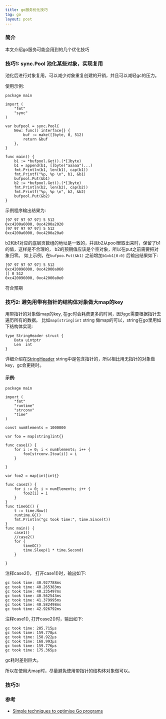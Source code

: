 ```yaml
---
title: go服务优化技巧
tag: go 
layout: post
---
```


### 简介 
本文介绍go服务可能会用到的几个优化技巧

### 技巧1: sync.Pool 池化某些对象，实现复用
池化后进行对象复用，可以减少对象重复创建的开销，并且可以减轻gc的压力。

使用示例:
```
package main

import (
	"fmt"
	"sync"
)

var bufpool = sync.Pool{
	New: func() interface{} {
		buf := make([]byte, 0, 512)
		return &buf
	},
}

func main() {
	b1 := *bufpool.Get().(*[]byte)
	b1 = append(b1, []byte("aaaaa")...)
	fmt.Println(b1, len(b1), cap(b1))
	fmt.Printf("%p, %p \n", b1, &b1)
	bufpool.Put(&b1)
	b2 := *bufpool.Get().(*[]byte)
	fmt.Println(b2, len(b2), cap(b2))
	fmt.Printf("%p, %p \n", b2, &b2)
	bufpool.Put(&b2)
}
```

示例程序输出结果为:
```
[97 97 97 97 97] 5 512
0xc4200a6000, 0xc4200a2020
[97 97 97 97 97] 5 512
0xc4200a6000, 0xc4200a20a0

```

b2和b1对应的底层页数组的地址是一致的，并且b2从pool里取出来时，保留了b1的值，这样是不合理的，
b2的预期值应该是个空对象，所以在put之前需要把对象归零。
如上示例，在`bufpoo.Put(&b1)` 之前增加`b1=b1[0:0]` 后输出结果如下:

```
[97 97 97 97 97] 5 512
0xc420096000, 0xc42000a060
[] 0 512
0xc420096000, 0xc42000a0e0
```
符合预期

### 技巧2: 避免用带有指针的结构体对象做大map的key
用带指针的对象做map的key, 在gc时会耗费更多的时间，因为gc需要根据指针去遍历所有的数据。
比如`map[string]int` string 做map的可以，string在go里用如下结构体实现:

```
type StringHeader struct {
    Data uintptr
    Len  int
}
```
详细介绍在[StringHeader](https://golang.org/src/reflect/value.go?s=56526:56578#L1873)
string中是包含指针的，所以相比用无指针的对象做key，gc会更耗时。
#### 示例:
```
package main

import (
    "fmt"
    "runtime"
    "strconv"
    "time"
)

const numElements = 1000000

var foo = map[string]int{}

func case1() {
    for i := 0; i < numElements; i++ {
        foo[strconv.Itoa(i)] = i
    }

}

var foo2 = map[int]int{}

func case2() {
    for i := 0; i < numElements; i++ {
        foo2[i] = i
    }
}
func timeGC() {
    t := time.Now()
    runtime.GC()
    fmt.Println("gc took time:", time.Since(t))
}
func main() {
    case1()
    //case2()
    for {
        timeGC()
        time.Sleep(1 * time.Second)
    }

}

```
注释case2()， 打开case1()时，输出如下:
```
gc took time: 40.927788ms
gc took time: 40.265383ms
gc took time: 40.235497ms
gc took time: 40.562543ms
gc took time: 41.379995ms
gc took time: 40.582498ms
gc took time: 42.926792ms
```

注释case1(), 打开case2()时，输出如下:
```
gc took time: 285.715µs
gc took time: 159.778µs
gc took time: 158.922µs
gc took time: 168.993µs
gc took time: 159.776µs
gc took time: 175.365µs
```

gc耗时差别巨大。

所以在使用大map时，尽量避免使用带指针的结构体对象做可以。

### 技巧3: 




### 参考
* [Simple techniques to optimise Go programs](https://stephen.sh/posts/quick-go-performance-improvements)

